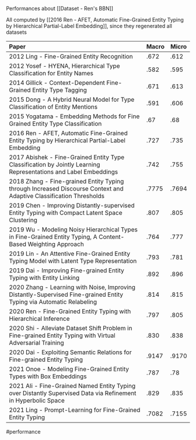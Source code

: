 Performances about [[Dataset - Ren's BBN]]

All computed by [[2016 Ren - AFET, Automatic Fine-Grained Entity Typing by Hierarchical Partial-Label Embedding]], since they regenerated all datasets

 | Paper                                                                                                                | Macro | Micro |
 |:-------------------------------------------------------------------------------------------------------------------- | ----- | ----- |
 | 2012 Ling - Fine-Grained Entity Recognition                                                                          | .672  | .612  |
 | 2012 Yosef - HYENA, Hierarchical Type Classification for Entity Names                                                | .582  | .595  |
 | 2014 Gillick - Context-Dependent Fine-Grained Entity Type Tagging                                                    | .671  | .613  |
 | 2015 Dong - A Hybrid Neural Model for Type Classification of Entity Mentions                                         | .591  | .606  |
 | 2015 Yogatama - Embedding Methods for Fine Grained Entity Type Classification                                        | .67   | .68   |
 | 2016 Ren - AFET, Automatic Fine-Grained Entity Typing by Hierarchical Partial-Label Embedding                        | .727  | .735  |
 | 2017 Abishek - Fine-Grained Entity Type Classification by Jointly Learning Representations and Label Embeddings      | .742  | .755  |
 | 2018 Zhang - Fine-grained Entity Typing through Increased Discourse Context and Adaptive Classification Thresholds   | .7775 | .7694 |
 | 2019 Chen - Improving Distantly-supervised Entity Typing with Compact Latent Space Clustering                        | .807  | .805  |
 | 2019 Wu - Modeling Noisy Hierarchical Types in Fine-Grained Entity Typing, A Content-Based Weighting Approach        | .764  | .777  |
 | 2019 Lin - An Attentive Fine-Grained Entity Typing Model with Latent Type Representation                             | .793  | .781  |
 | 2019 Dai - Improving Fine-grained Entity Typing with Entity Linking                                                  | .892  | .896  |
 | 2020 Zhang - Learning with Noise, Improving Distantly-Supervised Fine-grained Entity Typing via Automatic Relabeling | .814  | .815  |
 | 2020 Ren - Fine-Grained Entity Typing with Hierarchical Inference                                                    | .797  | .805  |
 | 2020 Shi - Alleviate Dataset Shift Problem in Fine-grained Entity Typing with Virtual Adversarial Training           | .830  | .838  |
 | 2020 Dai - Exploiting Semantic Relations for Fine-grained Entity Typing                                              | .9147 | .9170 |
 | 2021 Onoe - Modeling Fine-Grained Entity Types with Box Embeddings                                                   | .787  | .78   |
 | 2021 Ali - Fine-Grained Named Entity Typing over Distantly Supervised Data via Refinement in Hyperbolic Space        | .829  | .835  |
 | 2021 Ling - Prompt-Learning for Fine-Grained Entity Typing                                                           | .7082 | .7155 |

#performance 